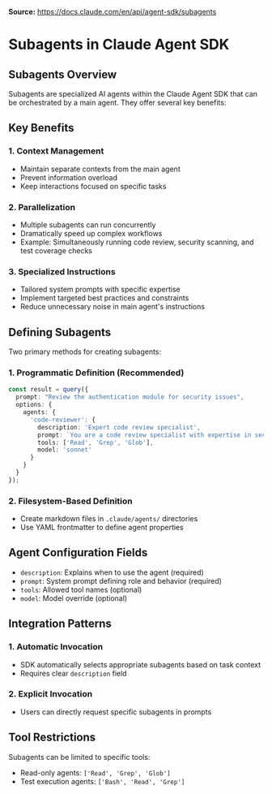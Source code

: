 **Source:** https://docs.claude.com/en/api/agent-sdk/subagents

# Subagents in Claude Agent SDK

## Subagents Overview

Subagents are specialized AI agents within the Claude Agent SDK that can be orchestrated by a main agent. They offer several key benefits:

## Key Benefits

### 1. Context Management
- Maintain separate contexts from the main agent
- Prevent information overload
- Keep interactions focused on specific tasks

### 2. Parallelization
- Multiple subagents can run concurrently
- Dramatically speed up complex workflows
- Example: Simultaneously running code review, security scanning, and test coverage checks

### 3. Specialized Instructions
- Tailored system prompts with specific expertise
- Implement targeted best practices and constraints
- Reduce unnecessary noise in main agent's instructions

## Defining Subagents

Two primary methods for creating subagents:

### 1. Programmatic Definition (Recommended)
```typescript
const result = query({
  prompt: "Review the authentication module for security issues",
  options: {
    agents: {
      'code-reviewer': {
        description: 'Expert code review specialist',
        prompt: `You are a code review specialist with expertise in security...`,
        tools: ['Read', 'Grep', 'Glob'],
        model: 'sonnet'
      }
    }
  }
});
```

### 2. Filesystem-Based Definition
- Create markdown files in `.claude/agents/` directories
- Use YAML frontmatter to define agent properties

## Agent Configuration Fields

- `description`: Explains when to use the agent (required)
- `prompt`: System prompt defining role and behavior (required)
- `tools`: Allowed tool names (optional)
- `model`: Model override (optional)

## Integration Patterns

### 1. Automatic Invocation
- SDK automatically selects appropriate subagents based on task context
- Requires clear `description` field

### 2. Explicit Invocation
- Users can directly request specific subagents in prompts

## Tool Restrictions

Subagents can be limited to specific tools:
- Read-only agents: `['Read', 'Grep', 'Glob']`
- Test execution agents: `['Bash', 'Read', 'Grep']`
